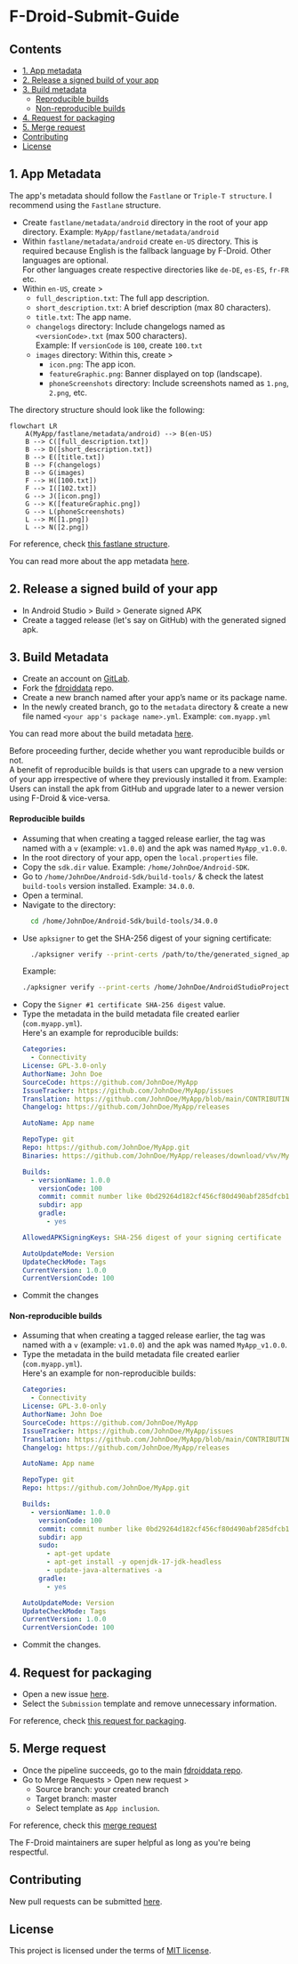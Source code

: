 # F-Droid-Submit-Guide



## Contents
- [1. App metadata](#1-app-metadata)
- [2. Release a signed build of your app](#2-release-a-signed-build-of-your-app)
- [3. Build metadata](#3-build-metadata)
  - [Reproducible builds](#reproducible-builds)
  - [Non-reproducible builds](#non-reproducible-builds)
- [4. Request for packaging](#4-request-for-packaging)
- [5. Merge request](#5-merge-request)
- [Contributing](#contributing)
- [License](#license)



## 1. App Metadata
The app's metadata should follow the `Fastlane` or `Triple-T structure`. I recommend using the `Fastlane` structure.

- Create `fastlane/metadata/android` directory in the root of your app directory.
   Example: `MyApp/fastlane/metadata/android`
- Within `fastlane/metadata/android` create `en-US` directory. This is required because English is the fallback language by F-Droid. Other languages are optional.
  <br>For other languages create respective directories like `de-DE`, `es-ES`, `fr-FR` etc.
- Within `en-US`, create >
    - `full_description.txt`: The full app description.
    - `short_description.txt`: A brief description (max 80 characters).
    - `title.txt`: The app name.
    - `changelogs` directory: Include changelogs named as `<versionCode>.txt` (max 500 characters).
        <br>Example: If `versionCode` is `100`, create `100.txt`
    - `images` directory: Within this, create >
        - `icon.png`: The app icon.
        - `featureGraphic.png`: Banner displayed on top (landscape).
        - `phoneScreenshots` directory: Include screenshots named as `1.png`, `2.png`, etc.

The directory structure should look like the following:
     
```mermaid
flowchart LR
    A(MyApp/fastlane/metadata/android) --> B(en-US)
    B --> C([full_description.txt])
    B --> D([short_description.txt])
    B --> E([title.txt])
    B --> F(changelogs)
    B --> G(images)
    F --> H([100.txt])
    F --> I([102.txt])
    G --> J([icon.png])
    G --> K([featureGraphic.png])
    G --> L(phoneScreenshots)
    L --> M([1.png])
    L --> N([2.png])
```

For reference, check [this fastlane structure](https://github.com/StellarSand/IYPS/tree/main/fastlane/metadata/android).

You can read more about the app metadata [here](https://f-droid.org/docs/All_About_Descriptions_Graphics_and_Screenshots/).



## 2. Release a signed build of your app
- In Android Studio > Build > Generate signed APK
- Create a tagged release (let's say on GitHub) with the generated signed apk.



## 3. Build Metadata
- Create an account on [GitLab](https://about.gitlab.com).
- Fork the [fdroiddata](https://gitlab.com/fdroid/fdroiddata) repo.
- Create a new branch named after your app’s name or its package name.
- In the newly created branch, go to the `metadata` directory & create a new file named `<your app's package name>.yml`. Example: `com.myapp.yml`

You can read more about the build metadata [here](https://f-droid.org/en/docs/Build_Metadata_Reference/).

Before proceeding further, decide whether you want reproducible builds or not.
<br>A benefit of reproducible builds is that users can upgrade to a new version of your app irrespective of where they previously installed it from. Example: Users can install the apk from GitHub and upgrade later to a newer version using F-Droid & vice-versa.

#### Reproducible builds
- Assuming that when creating a tagged release earlier, the tag was named with a `v` (example: `v1.0.0`) and the apk was named `MyApp_v1.0.0`.
- In the root directory of your app, open the `local.properties` file.
- Copy the `sdk.dir` value. Example: `/home/JohnDoe/Android-SDK`.
- Go to `/home/JohnDoe/Android-Sdk/build-tools/` & check the latest `build-tools` version installed. Example: `34.0.0`.
- Open a terminal.
- Navigate to the directory:
  ```bash
    cd /home/JohnDoe/Android-Sdk/build-tools/34.0.0
  ```
- Use `apksigner` to get the SHA-256 digest of your signing certificate:
  ```bash
    ./apksigner verify --print-certs /path/to/the/generated_signed_apk
  ```
  Example:
  ```bash
  ./apksigner verify --print-certs /home/JohnDoe/AndroidStudioProjects/MyApp/app/release/MyApp_v1.0.0-release.apk
  ```
- Copy the `Signer #1 certificate SHA-256 digest` value.
- Type the metadata in the build metadata file created earlier (`com.myapp.yml`).
  <br>Here's an example for reproducible builds:
  ```yml
  Categories:
    - Connectivity
  License: GPL-3.0-only
  AuthorName: John Doe
  SourceCode: https://github.com/JohnDoe/MyApp
  IssueTracker: https://github.com/JohnDoe/MyApp/issues
  Translation: https://github.com/JohnDoe/MyApp/blob/main/CONTRIBUTING.md
  Changelog: https://github.com/JohnDoe/MyApp/releases
  
  AutoName: App name
  
  RepoType: git
  Repo: https://github.com/JohnDoe/MyApp.git
  Binaries: https://github.com/JohnDoe/MyApp/releases/download/v%v/MyApp_v%v.apk
  
  Builds:
    - versionName: 1.0.0
      versionCode: 100
      commit: commit number like 0bd29264d182cf456cf80d490abf285dfcb12f92
      subdir: app
      gradle:
        - yes
  
  AllowedAPKSigningKeys: SHA-256 digest of your signing certificate
  
  AutoUpdateMode: Version
  UpdateCheckMode: Tags
  CurrentVersion: 1.0.0
  CurrentVersionCode: 100
  ```
- Commit the changes

#### Non-reproducible builds
- Assuming that when creating a tagged release earlier, the tag was named with a `v` (example: `v1.0.0`) and the apk was named `MyApp_v1.0.0`.
- Type the metadata in the build metadata file created earlier (`com.myapp.yml`).
  <br>Here's an example for non-reproducible builds:
  ```yml
  Categories:
    - Connectivity
  License: GPL-3.0-only
  AuthorName: John Doe
  SourceCode: https://github.com/JohnDoe/MyApp
  IssueTracker: https://github.com/JohnDoe/MyApp/issues
  Translation: https://github.com/JohnDoe/MyApp/blob/main/CONTRIBUTING.md
  Changelog: https://github.com/JohnDoe/MyApp/releases
  
  AutoName: App name
  
  RepoType: git
  Repo: https://github.com/JohnDoe/MyApp.git
  
  Builds:
    - versionName: 1.0.0
      versionCode: 100
      commit: commit number like 0bd29264d182cf456cf80d490abf285dfcb12f92
      subdir: app
      sudo:
        - apt-get update
        - apt-get install -y openjdk-17-jdk-headless
        - update-java-alternatives -a
      gradle:
        - yes
  
  AutoUpdateMode: Version
  UpdateCheckMode: Tags
  CurrentVersion: 1.0.0
  CurrentVersionCode: 100
  ```
- Commit the changes.



## 4. Request for packaging
- Open a new issue [here](https://gitlab.com/fdroid/rfp/-/issues).
- Select the `Submission` template and remove unnecessary information.

For reference, check [this request for packaging](https://gitlab.com/fdroid/rfp/-/issues/2757).



## 5. Merge request
- Once the pipeline succeeds, go to the main [fdroiddata repo](https://gitlab.com/fdroid/fdroiddata).
- Go to Merge Requests > Open new request >
  - Source branch: your created branch
  - Target branch: master
  - Select template as `App inclusion`.

For reference, check this [merge request](https://gitlab.com/fdroid/fdroiddata/-/merge_requests/15068)

The F-Droid maintainers are super helpful as long as you're being respectful.



## Contributing
New pull requests can be submitted [here](https://github.com/StellarSand/F-Droid-Submit-Guide/pulls).



## License
This project is licensed under the terms of [MIT license](https://github.com/StellarSand/F-Droid-Submit-Guide/blob/main/LICENSE).

